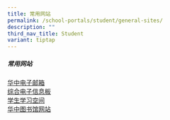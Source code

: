 ```yaml
---
title: 常用网站
permalink: /school-portals/student/general-sites/
description: ""
third_nav_title: Student
variant: tiptap
---
```

<h5><strong>常用网站</strong></h5>
<p></p>
<p><a href="http://mail.google.com/" rel="noopener nofollow" target="_blank">华中电子邮箱</a>
<br><a href="https://iemb.hci.edu.sg/" rel="noopener noreferrer nofollow" target="_blank">综合电子信息板 </a>
<br><a href="https://learning.moe.edu.sg/" rel="noopener noreferrer nofollow" target="_blank">学生学习空间</a>
<br><a href="https://sites.google.com/hci.edu.sg/hci-libraries?pli=1" rel="noopener noreferrer nofollow" target="_blank">华中图书馆网站</a>
</p>
<p></p>